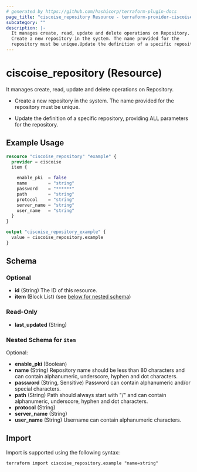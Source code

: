 ```yaml
---
# generated by https://github.com/hashicorp/terraform-plugin-docs
page_title: "ciscoise_repository Resource - terraform-provider-ciscoise"
subcategory: ""
description: |-
  It manages create, read, update and delete operations on Repository.
  Create a new repository in the system. The name provided for the
  repository must be unique.Update the definition of a specific repository, providing ALL parameters for the repository.
---
```


# ciscoise_repository (Resource)

It manages create, read, update and delete operations on Repository.
  
  - Create a new repository in the system. The name provided for the
  repository must be unique.
  
  - Update the definition of a specific repository, providing ALL parameters for the repository.

## Example Usage

```terraform
resource "ciscoise_repository" "example" {
  provider = ciscoise
  item {

    enable_pki  = false
    name        = "string"
    password    = "******"
    path        = "string"
    protocol    = "string"
    server_name = "string"
    user_name   = "string"
  }
}

output "ciscoise_repository_example" {
  value = ciscoise_repository.example
}
```

<!-- schema generated by tfplugindocs -->
## Schema

### Optional

- **id** (String) The ID of this resource.
- **item** (Block List) (see [below for nested schema](#nestedblock--item))

### Read-Only

- **last_updated** (String)

<a id="nestedblock--item"></a>
### Nested Schema for `item`

Optional:

- **enable_pki** (Boolean)
- **name** (String) Repository name should be less than 80 characters and can contain alphanumeric, underscore, hyphen and dot characters.
- **password** (String, Sensitive) Password can contain alphanumeric and/or special characters.
- **path** (String) Path should always start with "/" and can contain alphanumeric, underscore, hyphen and dot characters.
- **protocol** (String)
- **server_name** (String)
- **user_name** (String) Username can contain alphanumeric characters.

## Import

Import is supported using the following syntax:

```shell
terraform import ciscoise_repository.example "name=string"
```
